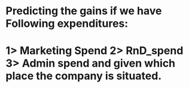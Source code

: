 # Predicting the gains if we have Following expenditures:
# 1> Marketing Spend 2> RnD_spend 3> Admin spend and given which place the company is situated.
